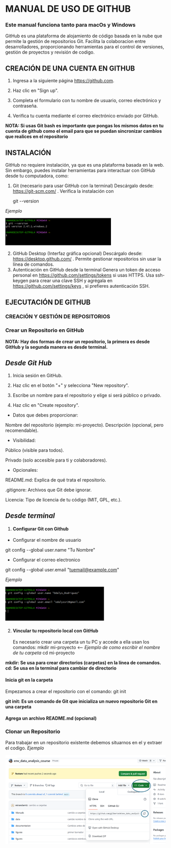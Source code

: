 # MANUAL DE USO DE GITHUB
### Este manual funciona tanto para macOs y Windows

GitHub es una plataforma de alojamiento de código basada en la nube que permite la gestión de repositorios Git. Facilita la colaboracion entre desarrolladores, proporcionando herramientas para el control de versiones, gestión de proyectos y revisión de codigo.

## CREACIÓN DE UNA CUENTA EN **GITHUB**

1. Ingresa a la siguiente página  https://github.com.

2. Haz clic en "Sign up".

3. Completa el formulario con tu nombre de usuario, correo electrónico y contraseña.

4. Verifica tu cuenta mediante el correo electrónico enviado por GitHub.

**NOTA: Si usas Git bash es importante que pongas los mismos datos en tu cuenta de github como el email para que se puedan sincronizar cambios que realices en el repositorio**

## INSTALACIÓN

GitHub no requiere instalación, ya que es una plataforma basada en la web. Sin embargo, puedes instalar herramientas para interactuar con GitHub desde tu computadora, como:

1. Git (necesario para usar GitHub con la terminal)
Descárgalo desde: https://git-scm.com/ .
Verifica la instalación con 

   git --version 

*Ejemplo*

![git_version](/Manuals/Figures/git_version.png)

2. GitHub Desktop (Interfaz gráfica opcional)
Descárgalo desde: https://desktop.github.com/ .
Permite gestionar repositorios sin usar la línea de comandos.
3. Autenticación en GitHub desde la terminal
Genera un token de acceso personal en https://github.com/settings/tokens si usas HTTPS.
Usa ssh-keygen para crear una clave SSH y agrégala en https://github.com/settings/keys , si prefieres autenticación SSH.

## EJECUTACIÓN DE GITHUB


### CREACIÓN Y GESTIÓN DE REPOSITORIOS 

### Crear un Repositorio en GitHub

 **NOTA: Hay dos formas de crear un repositorio, la primera es desde GitHub y la segunda manera es desde terminal.**

  ## *Desde Git Hub*

 1. Inicia sesión en GitHub.

 2. Haz clic en el botón "+" y selecciona "New repository".

 3. Escribe un nombre para el repositorio y elige si será público o privado.

 4. Haz clic en "Create repository".

   * Datos que debes proporcionar:

  Nombre del repositorio (ejemplo: mi-proyecto).
  Descripción (opcional, pero recomendable).

   - Visibilidad:

  Público (visible para todos).

  Privado (solo accesible para ti y colaboradores).

   - Opcionales:

  README.md: Explica de qué trata el repositorio.

  .gitignore: Archivos que Git debe ignorar.

  Licencia: Tipo de licencia de tu código (MIT, GPL, etc.).
   
   ## *Desde terminal*

1. #### Configurar Git con Github 
  - Configurar el nombre de usuario 

  git config --global user.name "Tu Nombre"
  - Configurar el correo electronico 
 
  git config --global user.email "tuemail@example.com"
 
  *Ejemplo*

  ![git_user](/Manuals/Figures/git_user.png)

2. #### Vincular tu repositorio local con GitHub
   Es necesario crear una carpeta un tu PC y accede a ella usan los comandos:
   mkdir mi-proyecto    <-- *Ejemplo de como escribir el nombre de tu carpeta*
   cd mi-proyecto       
  
  **mkdir: Se usa para crear directorios (carpetas) en la línea de comandos.**                 
  **cd: Se usa en la terminal para cambiar de directorio**

   #### Inicia git en la carpeta 
   Empezamos a crear el repositorio con el comando:
   git init 

   **git init: Es un comando de Git que inicializa un nuevo repositorio Git en una carpeta**

   #### Agrega un archivo README.md (opcional)
   


### Clonar un Repositorio

Para trabajar en un repositorio existente debemos situarnos en el y extraer el codigo.
*Ejemplo*

![git_clone](/Manuals/Figures/git_clone.png)

